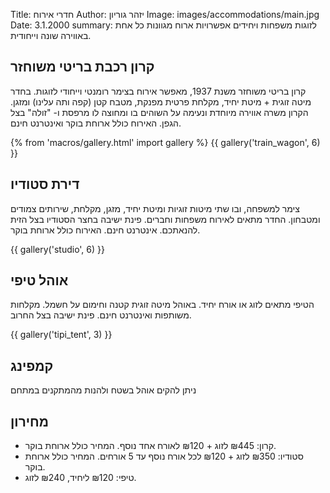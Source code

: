 Title: חדרי אירוח
Author: יזהר גוריון
Image: images/accommodations/main.jpg
Date: 3.1.2000
summary: לזוגות משפחות ויחידים אפשרויות ארוח מגוונות כל אחת באווירה שונה וייחודית.

## קרון רכבת בריטי משוחזר

קרון בריטי משוחזר משנת 1937, מאפשר אירוח בצימר רומנטי וייחודי לזוגות. בחדר מיטה זוגית + מיטת יחיד, מקלחת פרטית מפנקת, מטבח קטן (קפה ותה עלינו) ומזגן. הקרון משרה אווירה מיוחדת ונעימה על השוהים בו ומחוצה לו מרפסת ו- "זולה" בצל הגפן. האירוח כולל ארוחת בוקר ואינטרנט חינם.

{% from 'macros/gallery.html' import gallery %}
{{ gallery('train_wagon', 6) }}

## דירת סטודיו

צימר למשפחה, ובו שתי מיטות זוגיות ומיטת יחיד, מזגן, מקלחת, שירותים צמודים ומטבחון. החדר מתאים לאירוח משפחות וחברים. פינת ישיבה בחצר הסטודיו בצל הזית להנאתכם. אינטרנט חינם. האירוח כולל ארוחת בוקר.

{{ gallery('studio', 6) }}

## אוהל טיפי

הטיפי מתאים לזוג או אורח יחיד. באוהל מיטה זוגית קטנה וחימום על חשמל. מקלחות משותפות ואינטרנט חינם. פינת ישיבה בצל החרוב.

{{ gallery('tipi_tent', 3) }}

## קמפינג

ניתן להקים אוהל בשטח ולהנות מהמתקנים במתחם

## מחירון

- קרון: ₪445 לזוג + ₪120 לאורח אחד נוסף. המחיר כולל ארוחת בוקר.
- סטודיו: ₪350 לזוג + ₪120 לכל אורח נוסף עד 5 אורחים. המחיר כולל ארוחת בוקר.
- טיפי: ₪120 ליחיד, ₪240 לזוג.

